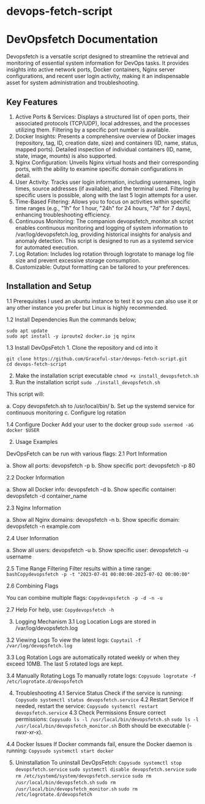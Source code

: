 # devops-fetch-script
# DevOpsfetch Documentation

  Devopsfetch is a versatile script designed to streamline the retrieval and monitoring of essential system information for DevOps tasks. It provides insights into active network ports, Docker containers, Nginx server configurations, and recent user login activity, making it an indispensable asset for system administration and troubleshooting.

## Key Features

1. Active Ports & Services: Displays a structured list of open ports, their associated protocols (TCP/UDP), local addresses, and the processes utilizing them. Filtering by a specific port number is available.
2. Docker Insights: Presents a comprehensive overview of Docker images (repository, tag, ID, creation date, size) and containers (ID, name, status, mapped ports). Detailed inspection of individual containers (ID, name, state, image, mounts) is also supported.
3. Nginx Configuration: Unveils Nginx virtual hosts and their corresponding ports, with the ability to examine specific domain configurations in detail.
4. User Activity: Tracks user login information, including usernames, login times, source addresses (if available), and the terminal used. Filtering by specific users is possible, along with the last 5 login attempts for a user.
5. Time-Based Filtering: Allows you to focus on activities within specific time ranges (e.g., "1h" for 1 hour, "24h" for 24 hours, "7d" for 7 days), enhancing troubleshooting efficiency.
6. Continuous Monitoring: The companion devopsfetch_monitor.sh script enables continuous monitoring and logging of system information to /var/log/devopsfetch.log, providing historical insights for analysis and anomaly detection. This script is designed to run as a systemd service for automated execution.
7. Log Rotation: Includes log rotation through logrotate to manage log file size and prevent excessive storage consumption.
8. Customizable: Output formatting can be tailored to your preferences.

## Installation and Setup

1.1 Prerequisites
   I used an ubuntu instance to test it so you can also use it or any other instance you prefer but Linux is highly recommended.

1.2 Install Dependencies
   Run the commands below;
   ```
   sudo apt update
   sudo apt install -y iproute2 docker.io jq nginx   
   ```

1.3 Install DevOpsFetch
    1. Clone the repository and cd into it

   ```
   git clone https://github.com/Graceful-star/devops-fetch-script.git
   cd devops-fetch-script
   ```
   2. Make the installation script executable
     `chmod +x install_devopsfetch.sh`
   3. Run the installation script
      `sudo ./install_devopsfetch.sh`

This script will:

a. Copy devopsfetch.sh to /usr/local/bin/
b. Set up the systemd service for continuous monitoring
c. Configure log rotation

1.4 Configure Docker
  Add your user to the docker group
  `sudo usermod -aG docker $USER`

2. Usage Examples

DevOpsFetch can be run with various flags:
2.1 Port Information

a. Show all ports: devopsfetch -p
b. Show specific port: devopsfetch -p 80

2.2 Docker Information

a. Show all Docker info: devopsfetch -d
b. Show specific container: devopsfetch -d container_name

2.3 Nginx Information

a. Show all Nginx domains: devopsfetch -n
b. Show specific domain: devopsfetch -n example.com

2.4 User Information

a. Show all users: devopsfetch -u
b. Show specific user: devopsfetch -u username

2.5 Time Range Filtering
Filter results within a time range:
`bashCopydevopsfetch -p -t "2023-07-01 00:00:00-2023-07-02 00:00:00"`

2.6 Combining Flags

You can combine multiple flags:
`Copydevopsfetch -p -d -n -u`

2.7 Help
For help, use:
`Copydevopsfetch -h`

3. Logging Mechanism
3.1 Log Location
Logs are stored in /var/log/devopsfetch.log

3.2 Viewing Logs
To view the latest logs:
`Copytail -f /var/log/devopsfetch.log`

3.3 Log Rotation
Logs are automatically rotated weekly or when they exceed 10MB. The last 5 rotated logs are kept.

3.4 Manually Rotating Logs
To manually rotate logs:
`Copysudo logrotate -f /etc/logrotate.d/devopsfetch`

4. Troubleshooting
4.1 Service Status
Check if the service is running:
`Copysudo systemctl status devopsfetch.service`
4.2 Restart Service
If needed, restart the service:
`Copysudo systemctl restart devopsfetch.service`
4.3 Check Permissions
Ensure correct permissions:
`Copysudo ls -l /usr/local/bin/devopsfetch.sh`
`sudo ls -l /usr/local/bin/devopsfetch_monitor.sh`
Both should be executable (-rwxr-xr-x).

4.4 Docker Issues
If Docker commands fail, ensure the Docker daemon is running:
`Copysudo systemctl start docker`

5. Uninstallation
To uninstall DevOpsFetch:
`Copysudo systemctl stop devopsfetch.service`
`sudo systemctl disable devopsfetch.service`
`sudo rm /etc/systemd/system/devopsfetch.service`
`sudo rm /usr/local/bin/devopsfetch.sh`
`sudo rm /usr/local/bin/devopsfetch_monitor.sh`
`sudo rm /etc/logrotate.d/devopsfetch`  